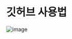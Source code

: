 # 깃허브 사용법
![image](https://www.google.com/imgres?q=%EA%B9%83%ED%97%88%EB%B8%8C&imgurl=https%3A%2F%2Fusingu.co.kr%2Fwp-content%2Fuploads%2F2022%2F05%2Fthubmnail-icon-github.png&imgrefurl=https%3A%2F%2Fusingu.co.kr%2Ffrontend%2Fgit%2Fgithub%25EC%2597%2590-repository%25EC%25A0%2580%25EC%259E%25A5%25EC%2586%258C-%25EB%25A7%258C%25EB%2593%25A4%25EA%25B8%25B0%2F&docid=-gG3rWOhzjvhNM&tbnid=pQpdnX4FfdP6QM&vet=12ahUKEwilu4z_y_mKAxVgh1YBHdTBAvsQM3oFCIABEAA..i&w=400&h=225&hcb=2&ved=2ahUKEwilu4z_y_mKAxVgh1YBHdTBAvsQM3oFCIABEAA)
